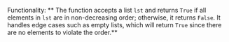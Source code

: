 Functionality: ** The function accepts a list `lst` and returns `True` if all elements in `lst` are in non-decreasing order; otherwise, it returns `False`. It handles edge cases such as empty lists, which will return `True` since there are no elements to violate the order.**